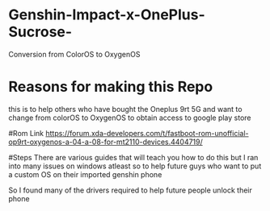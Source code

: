 # Genshin-Impact-x-OnePlus-Sucrose-
Conversion from ColorOS to OxygenOS 


# Reasons for making this Repo
this is to help others who have bought the Oneplus 9rt 5G and want to change from colorOS to OxygenOS to obtain access to google play store


#Rom Link
https://forum.xda-developers.com/t/fastboot-rom-unofficial-op9rt-oxygenos-a-04-a-08-for-mt2110-devices.4404719/


#Steps
There are various guides that will teach you how to do this but I ran into many issues on windows atleast
so to help future guys who want to put a custom OS on their imported genshin phone

So I found many of the drivers required to help future people unlock their phone
